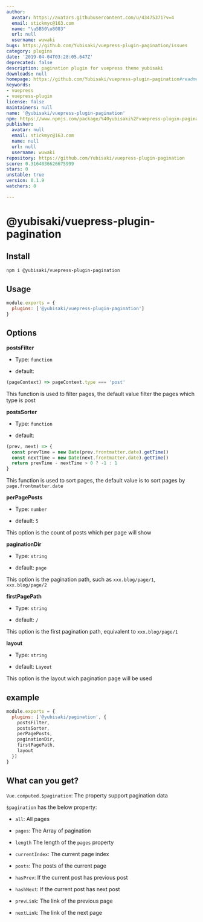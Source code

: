 ```yaml
---
author:
  avatar: https://avatars.githubusercontent.com/u/43475371?v=4
  email: stickmyc@163.com
  name: "\u5B50\u8083"
  url: null
  username: wuwaki
bugs: https://github.com/Yubisaki/vuepress-plugin-pagination/issues
category: plugins
date: '2019-04-04T03:28:05.647Z'
deprecated: false
description: pagination plugin for vuepress theme yubisaki
downloads: null
homepage: https://github.com/Yubisaki/vuepress-plugin-pagination#readme
keywords:
- vuepress
- vuepress-plugin
license: false
maintainers: null
name: '@yubisaki/vuepress-plugin-pagination'
npm: https://www.npmjs.com/package/%40yubisaki%2Fvuepress-plugin-pagination
publisher:
  avatar: null
  email: stickmyc@163.com
  name: null
  url: null
  username: wuwaki
repository: https://github.com/Yubisaki/vuepress-plugin-pagination
score: 0.3164036626675999
stars: 0
unstable: true
version: 0.1.9
watchers: 0

---
```


# @yubisaki/vuepress-plugin-pagination

## Install

```bash
npm i @yubisaki/vuepress-plugin-pagination
```

## Usage

```js
module.exports = {
  plugins: ['@yubisaki/vuepress-plugin-pagination']
}
```

## Options

**postsFilter**
- Type: `function`  

- default: 

```js
(pageContext) => pageContext.type === 'post'
```

This function is used to filter pages, the default value filter the pages which type is post

**postsSorter**
- Type: `function`

- default:

```js
(prev, next) => {
  const prevTime = new Date(prev.frontmatter.date).getTime()
  const nextTime = new Date(next.frontmatter.date).getTime()
  return prevTime - nextTime > 0 ? -1 : 1
}
```

This function is used to sort pages, the default value is to sort pages by `page.frontmatter.date`

**perPagePosts**
- Type: `number`

- default: `5`

This option is the count of posts which per page will show

**paginationDir**
- Type: `string`

- default: `page`

This option is the pagination path, such as `xxx.blog/page/1`, `xxx.blog/page/2`

**firstPagePath**
- Type: `string`

- default: `/`

This option is the first pagination path, equivalent to `xxx.blog/page/1`

**layout**
- Type: `string`

- default: `Layout`

This option is the layout wich pagination page will be used

## example

```js
module.exports = {
  plugins: ['@yubisaki/pagination', {
    postsFilter,
    postsSorter,
    perPagePosts,
    paginationDir,
    firstPagePath,
    layout
  }]
}
```

## What can you get?

`Vue.computed.$pagination`: The property support pagination data

`$pagination` has the below property:

- `all`: All pages

- `pages`: The Array of pagination

- `length` The length of the `pages` property

- `currentIndex`: The current page index

- `posts`: The posts of the current page 

- `hasPrev`: If the current post has previous post

- `hashNext`: If the current post has next post

- `prevLink`: The link of the previous page

- `nextLink`: The link of the next page